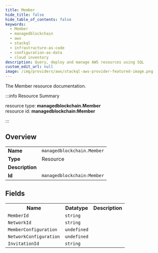 ```yaml
---
title: Member
hide_title: false
hide_table_of_contents: false
keywords:
  - Member
  - managedblockchain
  - aws
  - stackql
  - infrastructure-as-code
  - configuration-as-data
  - cloud inventory
description: Query, deploy and manage AWS resources using SQL
custom_edit_url: null
image: /img/providers/aws/stackql-aws-provider-featured-image.png
---
```

The Member resource documentation.

:::info Resource Summary

<div class="row">
<div class="providerDocColumn">
<span>resource type:&nbsp;<b>managedblockchain.Member</b></span><br />
<span>resource id:&nbsp;<b>managedblockchain:Member</b></span><br />
</div>
</div>

:::

## Overview
<table><tbody>
<tr><td><b>Name</b></td><td><code>managedblockchain.Member</code></td></tr>
<tr><td><b>Type</b></td><td>Resource</td></tr>
<tr><td><b>Description</b></td><td></td></tr>
<tr><td><b>Id</b></td><td><code>managedblockchain:Member</code></td></tr>
</tbody></table>

## Fields
<table><tbody>
<tr><th>Name</th><th>Datatype</th><th>Description</th></tr>
<tr><td><code>MemberId</code></td><td><code>string</code></td><td></td></tr><tr><td><code>NetworkId</code></td><td><code>string</code></td><td></td></tr><tr><td><code>MemberConfiguration</code></td><td><code>undefined</code></td><td></td></tr><tr><td><code>NetworkConfiguration</code></td><td><code>undefined</code></td><td></td></tr><tr><td><code>InvitationId</code></td><td><code>string</code></td><td></td></tr>
</tbody></table>